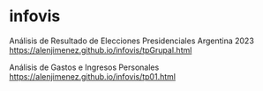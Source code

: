 # infovis

Análisis de Resultado de Elecciones Presidenciales Argentina 2023
https://alenjimenez.github.io/infovis/tpGrupal.html

Análisis de Gastos e Ingresos Personales
https://alenjimenez.github.io/infovis/tp01.html
